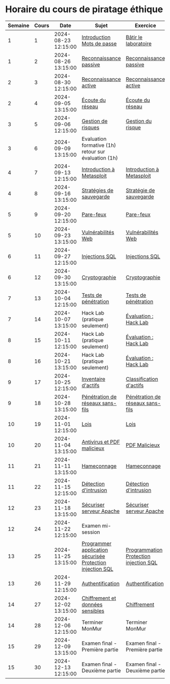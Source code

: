 # Horaire du cours de piratage éthique
Semaine|Cours|Date|Sujet|Exercice
--|--|--|--|--
1|1|2024-08-23 12:15:00|[Introduction](lecons/01_Introduction.md) <br/>[Mots de passe](lecons/01b_Mots_de_passe.md)            |[Bâtir le laboratoire](exercices/01_Exercices_Laboratoire.md)
1|2|2024-08-26 13:15:00|[Reconnaissance passive](lecons/02_Reconnaissance_passive.md)|[Reconnaissance passive](exercices/02_Exercices_Reconnaissance_passive.md)
2|3|2024-08-30 12:15:00|[Reconnaissance active](lecons/03_Reconnaissance_active.md)|[Reconnaissance active](exercices/03_Reconnaissance_active.md) 
2|4|2024-09-05 13:15:00|[Écoute du réseau](lecons/04_Ecoute_reseau.md)|[Écoute du réseau](exercices/04_Ecoute_reseau.md)
3|5|2024-09-06 12:15:00|[Gestion de risques](lecons/05_Gestion_de_risques.md) |[Gestion du risque](exercices/05_Gestion_de_risques.md)
3|6|2024-09-09 13:15:00|Evaluation formative (1h)<br/>retour sur évaluation (1h)                |
4|7|2024-09-13 12:15:00|[Introduction à Metasploit](lecons/06_Intro_Metasploit.md)|[Introduction à Metasploit](exercices/06_Intro_Metasploit.md)
4|8|2024-09-16 13:15:00|[Stratégies de sauvegarde](lecons/07_Strategies_sauvegarde.md)                  |[Stratégie de sauvegarde](exercices/07_strategie_sauvegarde.md)
5|9|2024-09-20 12:15:00|[Pare-feux](lecons/08_Pare_feu.md)|[Pare-feux](exercices/08_Pare_feu.md)
5|10|2024-09-23 13:15:00|[Vulnérabilités Web](lecons/19_Vulnerabilites_Web.md)|[Vulnérabilités Web](exercices/19_Vulnerabilites_Web.md)
6|11|2024-09-27 12:15:00|[Injections SQL](lecons/20_Injection_SQL.md)|[Injections SQL](exercices/20_Injection_SQL.md)
6|12|2024-09-30 13:15:00|[Cryptographie](lecons/10_Cryptographie.md)|[Cryptographie](exercices/10_Cryptographie.md)
7|13|2024-10-04 12:15:00|[Tests de pénétration](lecons/14_Tests_penetration.md)|[Tests de pénétration](exercices/14_Tests_penetration.md)
7|14|2024-10-07 13:15:00|Hack Lab (pratique seulement)|[Évaluation : Hack Lab](evaluations/Hack_lab.md)
8|15|2024-10-11 12:15:00|Hack Lab (pratique seulement)|[Évaluation : Hack Lab](evaluations/Hack_lab.md)
8|16|2024-10-21 13:15:00|Hack Lab (pratique seulement)|[Évaluation : Hack Lab](evaluations/Hack_lab.md)
9|17|2024-10-25 12:15:00|[Inventaire d'actifs](lecons/11_Inventaire_Actifs.md)|[Classification d'actifs](exercices/10_classification_actifs.md)
9|18|2024-10-28 13:15:00|[Pénétration de réseaux sans-fils](lecons/13_Penetration_reseau_sans_fils.md)|[Pénétration de réseaux sans-fils](exercices/13_Penetration_reseau_sans_fils.md)
10|19|2024-11-01 12:15:00|[Lois](lecons/18_Lois.md)|[Lois](exercices/18_Lois.md)
10|20|2024-11-04 13:15:00|[Antivirus et PDF malicieux](lecons/09_Antivirus_et_PDF_malicieux.md)|[PDF Malicieux](exercices/09_PDF_Malicieux.md)
11|21|2024-11-11 13:15:00|[Hameçonnage](lecons/10_Hameconnage.md)  |[Hameconnage](exercices/10_Hameconnage.md)
11|22|2024-11-15 12:15:00|[Détection d'intrusion](lecons/17_Detection_intrusion.md)       |[Détection d'intrusion](exercices/17_Detection_intrusion.md)
12|23|2024-11-18 13:15:00|[Sécuriser serveur Apache](lecons/21_Securiser_Apache.md)|[Sécuriser serveur Apache](exercices/21_Securiser_Apache.md)
12|24|2024-11-22 12:15:00|Examen mi-session   |
13|25|2024-11-25 13:15:00|[Programmer application sécurisée](lecons/22_Programmer_application_securisee.md) <br/> [Protection injection SQL](lecons/23_Protection_Injection_SQL.md)|[Programmation](exercices/22_Programmer_application_securisee.md) <br/>[Protection injection SQL](exercices/23_Proteger_injection_SQL.md)
13|26|2024-11-29 12:15:00|[Authentification](lecons/25_Authentification.md)           |[Authentification](exercices/25_Authentification.md)
14|27|2024-12-02 13:15:00|[Chiffrement et données sensibles](lecons/24_Chiffrement_et_donnees_sensibles.md)|[Chiffrement](exercices/24_Chiffrement.md) 
14|28|2024-12-06 12:15:00|Terminer MonMur|Terminer MonMur
15|29|2024-12-09 13:15:00|Examen final - Première partie|Examen final - Première partie
15|30|2024-12-13 12:15:00|Examen final - Deuxième partie|Examen final - Deuxième partie
